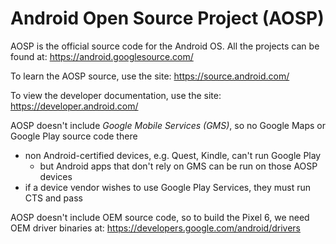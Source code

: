 # Android Open Source Project (AOSP)

AOSP is the official source code for the Android OS. All the projects can be found at: https://android.googlesource.com/

To learn the AOSP source, use the site: https://source.android.com/

To view the developer documentation, use the site: https://developer.android.com/

AOSP doesn't include *Google Mobile Services (GMS)*, so no Google Maps or Google Play source code there
+ non Android-certified devices, e.g. Quest, Kindle, can't run Google Play
    * but Android apps that don't rely on GMS can be run on those AOSP devices
+ if a device vendor wishes to use Google Play Services, they must run CTS and pass

AOSP doesn't include OEM source code, so to build the Pixel 6, we need OEM driver binaries at: https://developers.google.com/android/drivers
